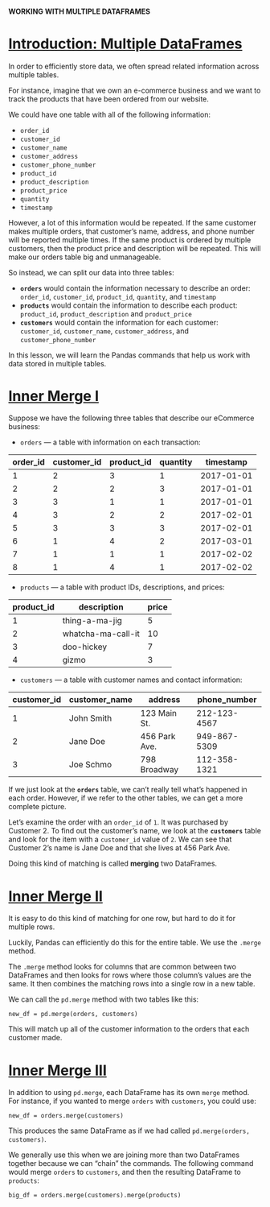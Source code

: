 #### WORKING WITH MULTIPLE DATAFRAMES

# [Introduction: Multiple DataFrames](https://www.codecademy.com/courses/data-processing-pandas/lessons/pandas-multiple-tables/exercises/intro)

In order to efficiently store data, we often spread related information across multiple tables.

For instance, imagine that we own an e-commerce business and we want to track the products that have been ordered from our website.

We could have one table with all of the following information:

* `order_id`
* `customer_id`
* `customer_name`
* `customer_address`
* `customer_phone_number`
* `product_id`
* `product_description`
* `product_price`
* `quantity`
* `timestamp`

However, a lot of this information would be repeated. 
If the same customer makes multiple orders, that customer’s name, address, and phone number will be reported multiple times. 
If the same product is ordered by multiple customers, then the product price and description will be repeated. 
This will make our orders table big and unmanageable.

So instead, we can split our data into three tables:
* **`orders`** would contain the information necessary to describe an order: `order_id`, `customer_id`, `product_id`, `quantity`, and `timestamp`
* **`products`** would contain the information to describe each product: `product_id`, `product_description` and `product_price`
* **`customers`** would contain the information for each customer: `customer_id`, `customer_name`, `customer_address`, and `customer_phone_number`

In this lesson, we will learn the Pandas commands that help us work with data stored in multiple tables.

# [Inner Merge I](https://www.codecademy.com/courses/data-processing-pandas/lessons/pandas-multiple-tables/exercises/inner-merge)

Suppose we have the following three tables that describe our eCommerce business:

* `orders` — a table with information on each transaction:

| order_id |	customer_id |	product_id |	quantity |	timestamp
| --- | --- | --- | --- | --- 
| 1 |	2 |	3 |	1 |	2017-01-01
| 2 |	2 |	2 |	3 |	2017-01-01
| 3 |	3 |	1 |	1 |	2017-01-01
| 4 |	3 |	2 |	2 |	2017-02-01
| 5 |	3 |	3 |	3 |	2017-02-01
| 6 |	1 |	4 |	2 |	2017-03-01
| 7 |	1 |	1 |	1 |	2017-02-02
| 8 |	1 |	4 |	1 | 	2017-02-02

* `products` — a table with product IDs, descriptions, and prices:

| product_id |	description |	price
| --- | --- | ---
| 1 |	thing-a-ma-jig |	5
| 2 |	whatcha-ma-call-it |	10
| 3 |	doo-hickey |	7
| 4 |	gizmo |	3

* `customers` — a table with customer names and contact information:

| customer_id |	customer_name |	address |	phone_number
| --- | --- | --- | ---
| 1 |	John Smith |	123 Main St. |	212-123-4567
| 2 |	Jane Doe |	456 Park Ave. |	949-867-5309
| 3 |	Joe Schmo |	798 Broadway |	112-358-1321

If we just look at the **`orders`** table, we can’t really tell what’s happened in each order. 
However, if we refer to the other tables, we can get a more complete picture.

Let’s examine the order with an `order_id` of `1`. 
It was purchased by Customer 2. 
To find out the customer’s name, we look at the **`customers`** table and look for the item with a `customer_id` value of `2`. 
We can see that Customer 2’s name is Jane Doe and that she lives at 456 Park Ave.

Doing this kind of matching is called **merging** two DataFrames.

# [Inner Merge II](https://www.codecademy.com/courses/data-processing-pandas/lessons/pandas-multiple-tables/exercises/inner-merge-ii)

It is easy to do this kind of matching for one row, but hard to do it for multiple rows.

Luckily, Pandas can efficiently do this for the entire table. 
We use the `.merge` method.

The `.merge` method looks for columns that are common between two DataFrames and then looks for rows where those column’s values are the same. 
It then combines the matching rows into a single row in a new table.

We can call the `pd.merge` method with two tables like this:
```
new_df = pd.merge(orders, customers)
```
This will match up all of the customer information to the orders that each customer made.

# [Inner Merge III](https://www.codecademy.com/courses/data-processing-pandas/lessons/pandas-multiple-tables/exercises/inner-merge-iii)

In addition to using `pd.merge`, each DataFrame has its own `merge` method. 
For instance, if you wanted to merge `orders` with `customers`, you could use:
```
new_df = orders.merge(customers)
```
This produces the same DataFrame as if we had called `pd.merge(orders, customers)`.

We generally use this when we are joining more than two DataFrames together because we can “chain” the commands. 
The following command would merge `orders` to `customers`, and then the resulting DataFrame to `products`:
```
big_df = orders.merge(customers).merge(products)
```


















